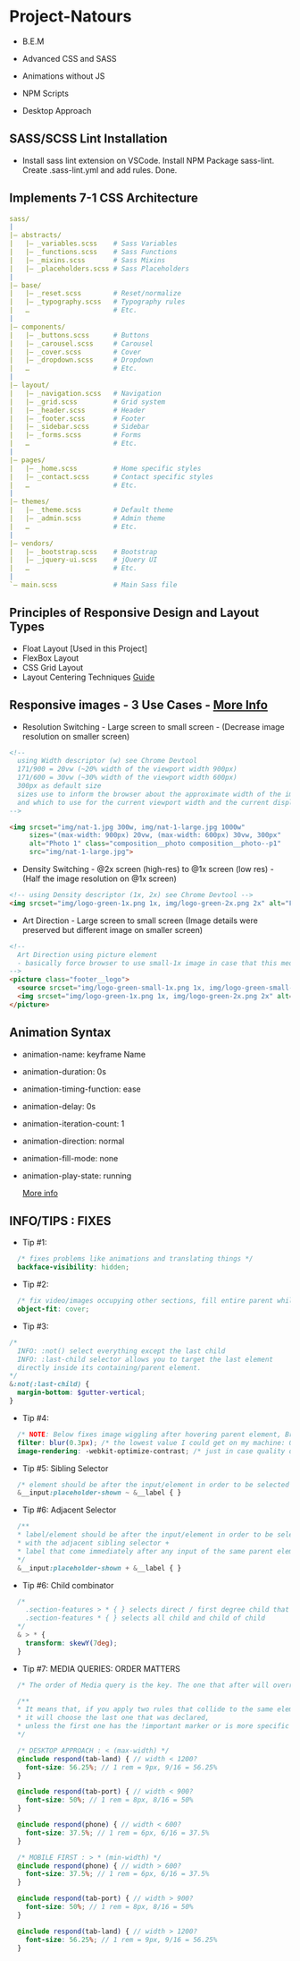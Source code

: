 # Project-Natours

* B.E.M

* Advanced CSS and SASS

* Animations without JS

* NPM  Scripts

* Desktop Approach

## SASS/SCSS Lint Installation

* Install sass lint extension on VSCode. Install NPM Package sass-lint. Create .sass-lint.yml and add rules. Done.

## Implements 7-1 CSS Architecture

```yml
sass/
|
|– abstracts/
|   |– _variables.scss    # Sass Variables
|   |– _functions.scss    # Sass Functions
|   |– _mixins.scss       # Sass Mixins
|   |– _placeholders.scss # Sass Placeholders
|
|– base/
|   |– _reset.scss        # Reset/normalize
|   |– _typography.scss   # Typography rules
|   …                     # Etc.
|
|– components/
|   |– _buttons.scss      # Buttons
|   |– _carousel.scss     # Carousel
|   |– _cover.scss        # Cover
|   |– _dropdown.scss     # Dropdown
|   …                     # Etc.
|
|– layout/
|   |– _navigation.scss   # Navigation
|   |– _grid.scss         # Grid system
|   |– _header.scss       # Header
|   |– _footer.scss       # Footer
|   |– _sidebar.scss      # Sidebar
|   |– _forms.scss        # Forms
|   …                     # Etc.
|
|– pages/
|   |– _home.scss         # Home specific styles
|   |– _contact.scss      # Contact specific styles
|   …                     # Etc.
|
|– themes/
|   |– _theme.scss        # Default theme
|   |– _admin.scss        # Admin theme
|   …                     # Etc.
|
|– vendors/
|   |– _bootstrap.scss    # Bootstrap
|   |– _jquery-ui.scss    # jQuery UI
|   …                     # Etc.
|
`– main.scss              # Main Sass file
```

## Principles of Responsive Design and Layout Types

* Float Layout [Used in this Project]
* FlexBox Layout
* CSS Grid Layout
* Layout Centering Techniques [Guide](https://dev.to/alanfall/css-layout-centering-techniques--608)

## Responsive images - 3 Use Cases - [More Info](https://github.com/barryblando/modern-workflow)

* Resolution Switching - Large screen to small screen - (Decrease image resolution on smaller screen)

```html
<!--
  using Width descriptor (w) see Chrome Devtool
  171/900 = 20vw (~20% width of the viewport width 900px)
  171/600 = 30vw (~30% width of the viewport width 600px)
  300px as default size
  sizes use to inform the browser about the approximate width of the image at diff. viewport width,
  and which to use for the current viewport width and the current display resolution.
-->

<img srcset="img/nat-1.jpg 300w, img/nat-1-large.jpg 1000w"
     sizes="(max-width: 900px) 20vw, (max-width: 600px) 30vw, 300px"
     alt="Photo 1" class="composition__photo composition__photo--p1"
     src="img/nat-1-large.jpg">
```

* Density Switching - @2x screen (high-res) to @1x screen (low res) - (Half the image resolution on @1x screen)

```html
<!-- using Density descriptor (1x, 2x) see Chrome Devtool -->
<img srcset="img/logo-green-1x.png 1x, img/logo-green-2x.png 2x" alt="Full logo" class="footer__logo">
```

* Art Direction - Large screen to small screen (Image details were preserved but different image on smaller screen)

```html
<!--
  Art Direction using picture element
  - basically force browser to use small-1x image in case that this media query applies
-->
<picture class="footer__logo">
  <source srcset="img/logo-green-small-1x.png 1x, img/logo-green-small-2x.png 2x" media="(max-width: 37.5em)">
  <img srcset="img/logo-green-1x.png 1x, img/logo-green-2x.png 2x" alt="Full logo" class="footer__logo">
</picture>
```

## Animation Syntax

* animation-name: keyframe Name
* animation-duration: 0s
* animation-timing-function: ease
* animation-delay: 0s
* animation-iteration-count: 1
* animation-direction: normal
* animation-fill-mode: none
* animation-play-state: running

  [More info](https://developer.mozilla.org/en-US/docs/Web/CSS/animation)

## INFO/TIPS : FIXES

* Tip #1:

```scss
  /* fixes problems like animations and translating things */
  backface-visibility: hidden;
```

* Tip #2:

```scss
  /* fix video/images occupying other sections, fill entire parent while still maintaining aspect ratio */
  object-fit: cover;
```

* Tip #3:

```scss
/*
  INFO: :not() select everything except the last child
  INFO: :last-child selector allows you to target the last element
  directly inside its containing/parent element.
*/
&:not(:last-child) {
  margin-bottom: $gutter-vertical;
}
```

* Tip #4:

```scss
  /* NOTE: Below fixes image wiggling after hovering parent element, Browser Bug(Chrome 64.0.3282.167). */
  filter: blur(0.3px); /* the lowest value I could get on my machine: 0.12805650383234025436px */
  image-rendering: -webkit-optimize-contrast; /* just in case quality degrades */
```

* Tip #5: Sibling Selector

```scss
  /* element should be after the input/element in order to be selected with the sibling selector ~ */
  &__input:placeholder-shown ~ &__label { }

```

* Tip #6: Adjacent Selector

```scss
  /**
  * label/element should be after the input/element in order to be selected
  * with the adjacent sibling selector +
  * label that come immediately after any input of the same parent element
  */
  &__input:placeholder-shown + &__label { }
```

* Tip #6: Child combinator

```scss
  /*
    .section-features > * { } selects direct / first degree child that come across which is row(only)
    .section-features * { } selects all child and child of child
  */
  & > * {
    transform: skewY(7deg);
  }
```

* Tip #7: MEDIA QUERIES: ORDER MATTERS

```scss
  /* The order of Media query is the key. The one that after will override the rules before it. No Conflict.*/

  /**
  * It means that, if you apply two rules that collide to the same elements,
  * it will choose the last one that was declared,
  * unless the first one has the !important marker or is more specific
  */

  /* DESKTOP APPROACH : < (max-width) */
  @include respond(tab-land) { // width < 1200?
    font-size: 56.25%; // 1 rem = 9px, 9/16 = 56.25%
  }

  @include respond(tab-port) { // width < 900?
    font-size: 50%; // 1 rem = 8px, 8/16 = 50%
  }

  @include respond(phone) { // width < 600?
    font-size: 37.5%; // 1 rem = 6px, 6/16 = 37.5%
  }

  /* MOBILE FIRST : > * (min-width) */
  @include respond(phone) { // width > 600?
    font-size: 37.5%; // 1 rem = 6px, 6/16 = 37.5%
  }

  @include respond(tab-port) { // width > 900?
    font-size: 50%; // 1 rem = 8px, 8/16 = 50%
  }

  @include respond(tab-land) { // width > 1200?
    font-size: 56.25%; // 1 rem = 9px, 9/16 = 56.25%
  }
```
